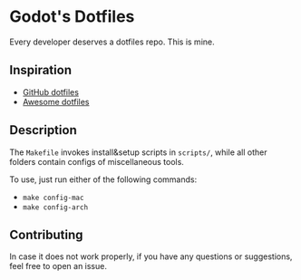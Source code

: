 # Godot's Dotfiles

Every developer deserves a dotfiles repo. This is mine.

## Inspiration

- [GitHub dotfiles](https://dotfiles.github.io/)
- [Awesome dotfiles](https://github.com/webpro/awesome-dotfiles)

## Description

The `Makefile` invokes install&setup scripts in `scripts/`, while all other folders contain configs of miscellaneous tools.

To use, just run either of the following commands:

- `make config-mac`
- `make config-arch`

## Contributing

In case it does not work properly, if you have any questions or suggestions, feel free to open an issue.

